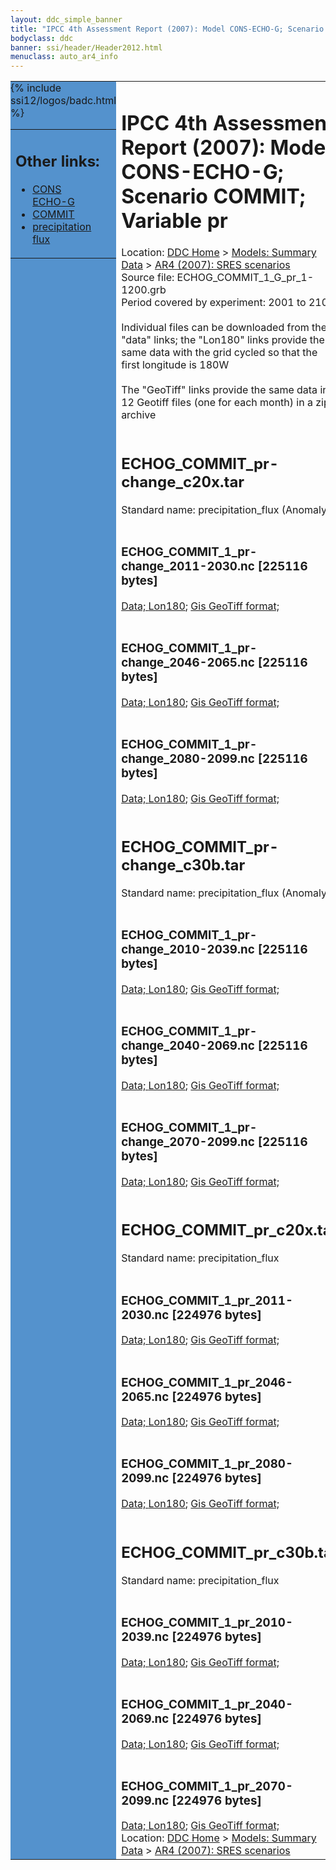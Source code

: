 ```yaml
---
layout: ddc_simple_banner
title: "IPCC 4th Assessment Report (2007): Model CONS-ECHO-G; Scenario COMMIT; Variable pr"
bodyclass: ddc
banner: ssi/header/Header2012.html
menuclass: auto_ar4_info
---
```



<table width="100%" border="0" cellspacing="0" cellpadding="0" style="border-collapse: collapse;">
<tr style="margin:0;padding:0;border:0;">
<td style="margin:0;padding:0;border:0;height:1pt;width:150pt;background:#5492CD;" valign="top" >

<div id="lh-col2" class="auto_ar4_info">
<table class="menumain" bgcolor="#5492CD" cellspacing="0" width="100%" border="0">
<tr><td>
<h2> Other links:</h2>
<ul>
<li><a href="/auto/ar4/model-CONS-ECHO-G.html">CONS<br/>ECHO-G</a></li>
<li><a href="/auto/ar4/scenario-COMMIT.html">COMMIT</a></li>
<li><a href="/auto/ar4/var-precipitation_flux.html">precipitation flux</a></li>
</ul>
</td></tr>
{% include ssi12/logos/badc.html %}
</table>
</div>
</td>
<td><h1>IPCC 4th Assessment Report (2007): Model CONS-ECHO-G; Scenario COMMIT; Variable pr</h1>

<!-- Breadcrumb1 -->
<div id="breadcrumb1" align="left">
Location: <a href="/index.html">DDC Home</a> > <a href="/sim/gcm_clim/">Models: Summary Data</a>
> <a href="/sim/gcm_clim/SRES_AR4/index.html">AR4 (2007): SRES scenarios</a>
</div>
<!-- End of Breadcrumb1 -->Source file: ECHOG_COMMIT_1_G_pr_1-1200.grb
<br/>
Period covered by experiment: 2001 to 2100<br/>
<br/>Individual files can be downloaded from the "data" links; the "Lon180" links provide the same data
         with the grid cycled so that the first longitude is 180W<br/>
<br/>The "GeoTiff" links provide the same data in 12 Geotiff files (one for each month)
          in a zip archive<br/>
<br/><h2>ECHOG_COMMIT_pr-change_c20x.tar</h2>
Standard name: precipitation_flux (Anomaly)<br>
<br/><h3>ECHOG_COMMIT_1_pr-change_2011-2030.nc [225116 bytes]</h3>
<a href="/cgi-bin/downl/ar4_nc/pr/ECHOG_COMMIT_1_pr-change_2011-2030.nc">Data; </a><a href="/cgi-bin/downl/ar4_nc/pr/ECHOG_COMMIT_1_pr-change_2011-2030.cyto180.nc"> Lon180</a>; <a href="/cgi-bin/downl/ar4_tif/pr/ECHOG_COMMIT_1_pr-change_2011-2030.zip">Gis GeoTiff format; </a><br/>
<br/><h3>ECHOG_COMMIT_1_pr-change_2046-2065.nc [225116 bytes]</h3>
<a href="/cgi-bin/downl/ar4_nc/pr/ECHOG_COMMIT_1_pr-change_2046-2065.nc">Data; </a><a href="/cgi-bin/downl/ar4_nc/pr/ECHOG_COMMIT_1_pr-change_2046-2065.cyto180.nc"> Lon180</a>; <a href="/cgi-bin/downl/ar4_tif/pr/ECHOG_COMMIT_1_pr-change_2046-2065.zip">Gis GeoTiff format; </a><br/>
<br/><h3>ECHOG_COMMIT_1_pr-change_2080-2099.nc [225116 bytes]</h3>
<a href="/cgi-bin/downl/ar4_nc/pr/ECHOG_COMMIT_1_pr-change_2080-2099.nc">Data; </a><a href="/cgi-bin/downl/ar4_nc/pr/ECHOG_COMMIT_1_pr-change_2080-2099.cyto180.nc"> Lon180</a>; <a href="/cgi-bin/downl/ar4_tif/pr/ECHOG_COMMIT_1_pr-change_2080-2099.zip">Gis GeoTiff format; </a><br/>
<br/><h2>ECHOG_COMMIT_pr-change_c30b.tar</h2>
Standard name: precipitation_flux (Anomaly)<br>
<br/><h3>ECHOG_COMMIT_1_pr-change_2010-2039.nc [225116 bytes]</h3>
<a href="/cgi-bin/downl/ar4_nc/pr/ECHOG_COMMIT_1_pr-change_2010-2039.nc">Data; </a><a href="/cgi-bin/downl/ar4_nc/pr/ECHOG_COMMIT_1_pr-change_2010-2039.cyto180.nc"> Lon180</a>; <a href="/cgi-bin/downl/ar4_tif/pr/ECHOG_COMMIT_1_pr-change_2010-2039.zip">Gis GeoTiff format; </a><br/>
<br/><h3>ECHOG_COMMIT_1_pr-change_2040-2069.nc [225116 bytes]</h3>
<a href="/cgi-bin/downl/ar4_nc/pr/ECHOG_COMMIT_1_pr-change_2040-2069.nc">Data; </a><a href="/cgi-bin/downl/ar4_nc/pr/ECHOG_COMMIT_1_pr-change_2040-2069.cyto180.nc"> Lon180</a>; <a href="/cgi-bin/downl/ar4_tif/pr/ECHOG_COMMIT_1_pr-change_2040-2069.zip">Gis GeoTiff format; </a><br/>
<br/><h3>ECHOG_COMMIT_1_pr-change_2070-2099.nc [225116 bytes]</h3>
<a href="/cgi-bin/downl/ar4_nc/pr/ECHOG_COMMIT_1_pr-change_2070-2099.nc">Data; </a><a href="/cgi-bin/downl/ar4_nc/pr/ECHOG_COMMIT_1_pr-change_2070-2099.cyto180.nc"> Lon180</a>; <a href="/cgi-bin/downl/ar4_tif/pr/ECHOG_COMMIT_1_pr-change_2070-2099.zip">Gis GeoTiff format; </a><br/>
<br/><h2>ECHOG_COMMIT_pr_c20x.tar</h2>
Standard name: precipitation_flux<br>
<br/><h3>ECHOG_COMMIT_1_pr_2011-2030.nc [224976 bytes]</h3>
<a href="/cgi-bin/downl/ar4_nc/pr/ECHOG_COMMIT_1_pr_2011-2030.nc">Data; </a><a href="/cgi-bin/downl/ar4_nc/pr/ECHOG_COMMIT_1_pr_2011-2030.cyto180.nc"> Lon180</a>; <a href="/cgi-bin/downl/ar4_tif/pr/ECHOG_COMMIT_1_pr_2011-2030.zip">Gis GeoTiff format; </a><br/>
<br/><h3>ECHOG_COMMIT_1_pr_2046-2065.nc [224976 bytes]</h3>
<a href="/cgi-bin/downl/ar4_nc/pr/ECHOG_COMMIT_1_pr_2046-2065.nc">Data; </a><a href="/cgi-bin/downl/ar4_nc/pr/ECHOG_COMMIT_1_pr_2046-2065.cyto180.nc"> Lon180</a>; <a href="/cgi-bin/downl/ar4_tif/pr/ECHOG_COMMIT_1_pr_2046-2065.zip">Gis GeoTiff format; </a><br/>
<br/><h3>ECHOG_COMMIT_1_pr_2080-2099.nc [224976 bytes]</h3>
<a href="/cgi-bin/downl/ar4_nc/pr/ECHOG_COMMIT_1_pr_2080-2099.nc">Data; </a><a href="/cgi-bin/downl/ar4_nc/pr/ECHOG_COMMIT_1_pr_2080-2099.cyto180.nc"> Lon180</a>; <a href="/cgi-bin/downl/ar4_tif/pr/ECHOG_COMMIT_1_pr_2080-2099.zip">Gis GeoTiff format; </a><br/>
<br/><h2>ECHOG_COMMIT_pr_c30b.tar</h2>
Standard name: precipitation_flux<br>
<br/><h3>ECHOG_COMMIT_1_pr_2010-2039.nc [224976 bytes]</h3>
<a href="/cgi-bin/downl/ar4_nc/pr/ECHOG_COMMIT_1_pr_2010-2039.nc">Data; </a><a href="/cgi-bin/downl/ar4_nc/pr/ECHOG_COMMIT_1_pr_2010-2039.cyto180.nc"> Lon180</a>; <a href="/cgi-bin/downl/ar4_tif/pr/ECHOG_COMMIT_1_pr_2010-2039.zip">Gis GeoTiff format; </a><br/>
<br/><h3>ECHOG_COMMIT_1_pr_2040-2069.nc [224976 bytes]</h3>
<a href="/cgi-bin/downl/ar4_nc/pr/ECHOG_COMMIT_1_pr_2040-2069.nc">Data; </a><a href="/cgi-bin/downl/ar4_nc/pr/ECHOG_COMMIT_1_pr_2040-2069.cyto180.nc"> Lon180</a>; <a href="/cgi-bin/downl/ar4_tif/pr/ECHOG_COMMIT_1_pr_2040-2069.zip">Gis GeoTiff format; </a><br/>
<br/><h3>ECHOG_COMMIT_1_pr_2070-2099.nc [224976 bytes]</h3>
<a href="/cgi-bin/downl/ar4_nc/pr/ECHOG_COMMIT_1_pr_2070-2099.nc">Data; </a><a href="/cgi-bin/downl/ar4_nc/pr/ECHOG_COMMIT_1_pr_2070-2099.cyto180.nc"> Lon180</a>; <a href="/cgi-bin/downl/ar4_tif/pr/ECHOG_COMMIT_1_pr_2070-2099.zip">Gis GeoTiff format; </a><br/>
<!-- Breadcrumb2 -->
<div id="breadcrumb2" align="left">
Location: <a href="/index.html">DDC Home</a> > <a href="/sim/gcm_clim/">Models: Summary Data</a>
> <a href="/sim/gcm_clim/SRES_AR4/index.html">AR4 (2007): SRES scenarios</a>
</div>
<!-- End of Breadcrumb2 --></td></tr></table>
